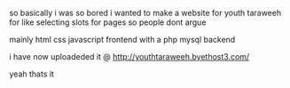 so basically i was so bored i wanted to make a website for youth taraweeh for like selecting slots for pages so people dont argue

mainly html css javascript frontend with a php mysql backend

i have now uploadeded it @ http://youthtaraweeh.byethost3.com/

yeah thats it